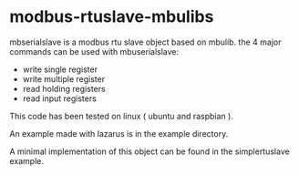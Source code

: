 # modbus-rtuslave-mbulibs
mbserialslave is a modbus rtu slave object based on mbulib.
the 4 major commands can be used with mbuserialslave:
- write single register
- write multiple register
- read holding registers
- read input registers

This code has been tested on linux ( ubuntu and raspbian ).

An example made with lazarus is in the example directory.

A minimal implementation of this object can be found in the simplertuslave example.

